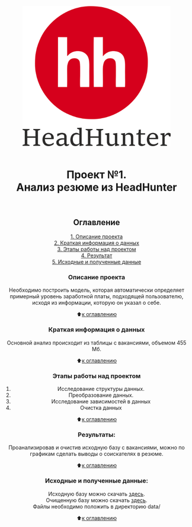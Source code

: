 <center> <img src = images/hh_logo.png alt="drawing" style="width:400px;">
<br><br>
<h1>Проект №1. <br>
Анализ резюме из HeadHunter </h1> <br>

## Оглавление  
[1. Описание проекта](.README.md#Описание-проекта)  
[2. Краткая информация о данных](.README.md#Краткая-информация-о-данных)  
[3. Этапы работы над проектом](.README.md#Этапы-работы-над-проектом)  
[4. Результат](.README.md#Результат)    
[5. Исходные и полученные данные](.README.md#Исходные-и-полученные-данные) 

### Описание проекта  
Необходимо построить модель, которая автоматически определяет примерный уровень заработной платы, подходящей пользователю, исходя из информации, которую он указал о себе.

:arrow_up:[к оглавлению](.README.md#Оглавление)



### Краткая информация о данных
Основной анализ происходит из таблицы с вакансиями, объемом 455 Мб.
  
:arrow_up:[к оглавлению](.README.md#Оглавление)


### Этапы работы над проектом  
1. Исследование структуры данных.
2. Преобразование данных.
3. Исследование зависимостей в данных
4. Очистка данных

:arrow_up:[к оглавлению](.README.md#Оглавление)


### Результаты:  
Проанализировав и очистив исходную базу с вакансиями, можно по графикам сделать выводы о соискателях в резюме.

:arrow_up:[к оглавлению](.README.md#Оглавление)


### Исходные и полученные данные:  
Исходную базу можно скачать [здесь](https://disk.yandex.ru/d/XvinZ-rJ9rellg).<br>
Очищенную базу можно скачать [здесь](https://disk.yandex.ru/d/ANNYn0Nc0JuCtg).<br>
Файлы необходимо положить в директорию data/

:arrow_up:[к оглавлению](.README.md#Оглавление)


